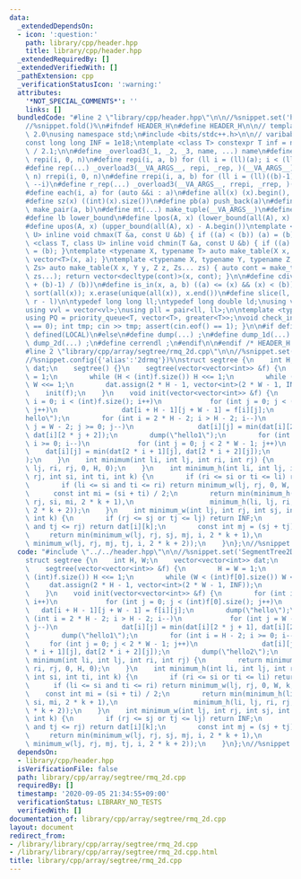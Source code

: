 ```yaml
---
data:
  _extendedDependsOn:
  - icon: ':question:'
    path: library/cpp/header.hpp
    title: library/cpp/header.hpp
  _extendedRequiredBy: []
  _extendedVerifiedWith: []
  _pathExtension: cpp
  _verificationStatusIcon: ':warning:'
  attributes:
    '*NOT_SPECIAL_COMMENTS*': ''
    links: []
  bundledCode: "#line 2 \"library/cpp/header.hpp\"\n\n//%snippet.set('header')%\n\
    //%snippet.fold()%\n#ifndef HEADER_H\n#define HEADER_H\n\n// template version\
    \ 2.0\nusing namespace std;\n#include <bits/stdc++.h>\n\n// varibable settings\n\
    const long long INF = 1e18;\ntemplate <class T> constexpr T inf = numeric_limits<T>::max()\
    \ / 2.1;\n\n#define _overload3(_1, _2, _3, name, ...) name\n#define _rep(i, n)\
    \ repi(i, 0, n)\n#define repi(i, a, b) for (ll i = (ll)(a); i < (ll)(b); ++i)\n\
    #define rep(...) _overload3(__VA_ARGS__, repi, _rep, )(__VA_ARGS__)\n#define _rrep(i,\
    \ n) rrepi(i, 0, n)\n#define rrepi(i, a, b) for (ll i = (ll)((b)-1); i >= (ll)(a);\
    \ --i)\n#define r_rep(...) _overload3(__VA_ARGS__, rrepi, _rrep, )(__VA_ARGS__)\n\
    #define each(i, a) for (auto &&i : a)\n#define all(x) (x).begin(), (x).end()\n\
    #define sz(x) ((int)(x).size())\n#define pb(a) push_back(a)\n#define mp(a, b)\
    \ make_pair(a, b)\n#define mt(...) make_tuple(__VA_ARGS__)\n#define ub upper_bound\n\
    #define lb lower_bound\n#define lpos(A, x) (lower_bound(all(A), x) - A.begin())\n\
    #define upos(A, x) (upper_bound(all(A), x) - A.begin())\ntemplate <class T, class\
    \ U> inline void chmax(T &a, const U &b) { if ((a) < (b)) (a) = (b); }\ntemplate\
    \ <class T, class U> inline void chmin(T &a, const U &b) { if ((a) > (b)) (a)\
    \ = (b); }\ntemplate <typename X, typename T> auto make_table(X x, T a) { return\
    \ vector<T>(x, a); }\ntemplate <typename X, typename Y, typename Z, typename...\
    \ Zs> auto make_table(X x, Y y, Z z, Zs... zs) { auto cont = make_table(y, z,\
    \ zs...); return vector<decltype(cont)>(x, cont); }\n\n#define cdiv(a, b) (((a)\
    \ + (b)-1) / (b))\n#define is_in(x, a, b) ((a) <= (x) && (x) < (b))\n#define uni(x)\
    \ sort(all(x)); x.erase(unique(all(x)), x.end())\n#define slice(l, r) substr(l,\
    \ r - l)\n\ntypedef long long ll;\ntypedef long double ld;\nusing vl = vector<ll>;\n\
    using vvl = vector<vl>;\nusing pll = pair<ll, ll>;\n\ntemplate <typename T>\n\
    using PQ = priority_queue<T, vector<T>, greater<T>>;\nvoid check_input() { assert(cin.eof()\
    \ == 0); int tmp; cin >> tmp; assert(cin.eof() == 1); }\n\n#if defined(PCM) ||\
    \ defined(LOCAL)\n#else\n#define dump(...) ;\n#define dump_1d(...) ;\n#define\
    \ dump_2d(...) ;\n#define cerrendl ;\n#endif\n\n#endif /* HEADER_H */\n//%snippet.end()%\n\
    #line 2 \"library/cpp/array/segtree/rmq_2d.cpp\"\n\n//%snippet.set('SegmentTree2DRMQ')%\n\
    //%snippet.config({'alias':'2drmq'})%\nstruct segtree {\n    int H, W;\n    vector<vector<int>>\
    \ dat;\n    segtree() {}\n    segtree(vector<vector<int>> &f) {\n        H = W\
    \ = 1;\n        while (H < (int)f.size()) H <<= 1;\n        while (W < (int)f[0].size())\
    \ W <<= 1;\n        dat.assign(2 * H - 1, vector<int>(2 * W - 1, INF));\n    \
    \    init(f);\n    }\n    void init(vector<vector<int>> &f) {\n        for (int\
    \ i = 0; i < (int)f.size(); i++)\n            for (int j = 0; j < (int)f[0].size();\
    \ j++)\n                dat[i + H - 1][j + W - 1] = f[i][j];\n        dump(\"\
    hello\");\n        for (int i = 2 * H - 2; i > H - 2; i--)\n            for (int\
    \ j = W - 2; j >= 0; j--)\n                dat[i][j] = min(dat[i][2 * j + 1],\
    \ dat[i][2 * j + 2]);\n        dump(\"hello1\");\n        for (int i = H - 2;\
    \ i >= 0; i--)\n            for (int j = 0; j < 2 * W - 1; j++)\n            \
    \    dat[i][j] = min(dat[2 * i + 1][j], dat[2 * i + 2][j]);\n        dump(\"hello2\"\
    );\n    }\n    int minimum(int li, int lj, int ri, int rj) {\n        return minimum_h(li,\
    \ lj, ri, rj, 0, H, 0);\n    }\n    int minimum_h(int li, int lj, int ri, int\
    \ rj, int si, int ti, int k) {\n        if (ri <= si or ti <= li) return INF;\n\
    \        if (li <= si and ti <= ri) return minimum_w(lj, rj, 0, W, k, 0);\n  \
    \      const int mi = (si + ti) / 2;\n        return min(minimum_h(li, lj, ri,\
    \ rj, si, mi, 2 * k + 1),\n                   minimum_h(li, lj, ri, rj, mi, ti,\
    \ 2 * k + 2));\n    }\n    int minimum_w(int lj, int rj, int sj, int tj, int i,\
    \ int k) {\n        if (rj <= sj or tj <= lj) return INF;\n        if (lj <= sj\
    \ and tj <= rj) return dat[i][k];\n        const int mj = (sj + tj) / 2;\n   \
    \     return min(minimum_w(lj, rj, sj, mj, i, 2 * k + 1),\n                  \
    \ minimum_w(lj, rj, mj, tj, i, 2 * k + 2));\n    }\n};\n//%snippet.end()%\n"
  code: "#include \"../../header.hpp\"\n\n//%snippet.set('SegmentTree2DRMQ')%\n//%snippet.config({'alias':'2drmq'})%\n\
    struct segtree {\n    int H, W;\n    vector<vector<int>> dat;\n    segtree() {}\n\
    \    segtree(vector<vector<int>> &f) {\n        H = W = 1;\n        while (H <\
    \ (int)f.size()) H <<= 1;\n        while (W < (int)f[0].size()) W <<= 1;\n   \
    \     dat.assign(2 * H - 1, vector<int>(2 * W - 1, INF));\n        init(f);\n\
    \    }\n    void init(vector<vector<int>> &f) {\n        for (int i = 0; i < (int)f.size();\
    \ i++)\n            for (int j = 0; j < (int)f[0].size(); j++)\n             \
    \   dat[i + H - 1][j + W - 1] = f[i][j];\n        dump(\"hello\");\n        for\
    \ (int i = 2 * H - 2; i > H - 2; i--)\n            for (int j = W - 2; j >= 0;\
    \ j--)\n                dat[i][j] = min(dat[i][2 * j + 1], dat[i][2 * j + 2]);\n\
    \        dump(\"hello1\");\n        for (int i = H - 2; i >= 0; i--)\n       \
    \     for (int j = 0; j < 2 * W - 1; j++)\n                dat[i][j] = min(dat[2\
    \ * i + 1][j], dat[2 * i + 2][j]);\n        dump(\"hello2\");\n    }\n    int\
    \ minimum(int li, int lj, int ri, int rj) {\n        return minimum_h(li, lj,\
    \ ri, rj, 0, H, 0);\n    }\n    int minimum_h(int li, int lj, int ri, int rj,\
    \ int si, int ti, int k) {\n        if (ri <= si or ti <= li) return INF;\n  \
    \      if (li <= si and ti <= ri) return minimum_w(lj, rj, 0, W, k, 0);\n    \
    \    const int mi = (si + ti) / 2;\n        return min(minimum_h(li, lj, ri, rj,\
    \ si, mi, 2 * k + 1),\n                   minimum_h(li, lj, ri, rj, mi, ti, 2\
    \ * k + 2));\n    }\n    int minimum_w(int lj, int rj, int sj, int tj, int i,\
    \ int k) {\n        if (rj <= sj or tj <= lj) return INF;\n        if (lj <= sj\
    \ and tj <= rj) return dat[i][k];\n        const int mj = (sj + tj) / 2;\n   \
    \     return min(minimum_w(lj, rj, sj, mj, i, 2 * k + 1),\n                  \
    \ minimum_w(lj, rj, mj, tj, i, 2 * k + 2));\n    }\n};\n//%snippet.end()%\n"
  dependsOn:
  - library/cpp/header.hpp
  isVerificationFile: false
  path: library/cpp/array/segtree/rmq_2d.cpp
  requiredBy: []
  timestamp: '2020-09-05 21:34:55+09:00'
  verificationStatus: LIBRARY_NO_TESTS
  verifiedWith: []
documentation_of: library/cpp/array/segtree/rmq_2d.cpp
layout: document
redirect_from:
- /library/library/cpp/array/segtree/rmq_2d.cpp
- /library/library/cpp/array/segtree/rmq_2d.cpp.html
title: library/cpp/array/segtree/rmq_2d.cpp
---
```

